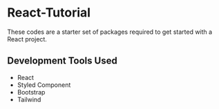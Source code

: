# React-Tutorial
These codes are a starter set of packages required to get started with a React project.

## Development Tools Used

- React
- Styled Component
- Bootstrap
- Tailwind

